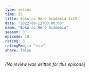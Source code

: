 ```yaml
---
type: series
time: 25
title: Boku no Hero Academia 3x18
date: "2022-08-12T00:00:00"
name: "Boku no Hero Academia"
season: 3
episode: 18
rating: 3
ratingEmoji: "⭐️⭐️⭐️"
share: false
---
```


_[No review was written for this episode]_
